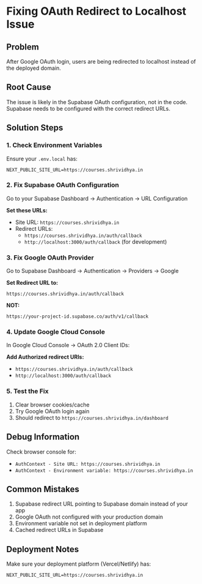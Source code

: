 # Fixing OAuth Redirect to Localhost Issue

## Problem

After Google OAuth login, users are being redirected to localhost instead of the deployed domain.

## Root Cause

The issue is likely in the Supabase OAuth configuration, not in the code. Supabase needs to be configured with the correct redirect URLs.

## Solution Steps

### 1. Check Environment Variables

Ensure your `.env.local` has:

```env
NEXT_PUBLIC_SITE_URL=https://courses.shrividhya.in
```

### 2. Fix Supabase OAuth Configuration

Go to your Supabase Dashboard → Authentication → URL Configuration

**Set these URLs:**

- Site URL: `https://courses.shrividhya.in`
- Redirect URLs:
  - `https://courses.shrividhya.in/auth/callback`
  - `http://localhost:3000/auth/callback` (for development)

### 3. Fix Google OAuth Provider

Go to Supabase Dashboard → Authentication → Providers → Google

**Set Redirect URL to:**

```
https://courses.shrividhya.in/auth/callback
```

**NOT:**

```
https://your-project-id.supabase.co/auth/v1/callback
```

### 4. Update Google Cloud Console

In Google Cloud Console → OAuth 2.0 Client IDs:

**Add Authorized redirect URIs:**

- `https://courses.shrividhya.in/auth/callback`
- `http://localhost:3000/auth/callback`

### 5. Test the Fix

1. Clear browser cookies/cache
2. Try Google OAuth login again
3. Should redirect to `https://courses.shrividhya.in/dashboard`

## Debug Information

Check browser console for:

- `AuthContext - Site URL: https://courses.shrividhya.in`
- `AuthContext - Environment variable: https://courses.shrividhya.in`

## Common Mistakes

1. Supabase redirect URL pointing to Supabase domain instead of your app
2. Google OAuth not configured with your production domain
3. Environment variable not set in deployment platform
4. Cached redirect URLs in Supabase

## Deployment Notes

Make sure your deployment platform (Vercel/Netlify) has:

```
NEXT_PUBLIC_SITE_URL=https://courses.shrividhya.in
```
